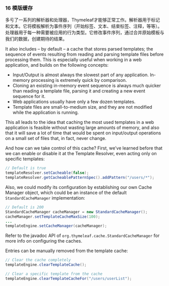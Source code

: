 ### 16 模版缓存

多亏了一系列的解析器和处理器，Thymeleaf才能够正常工作。解析器用于标记和文本。它将模板解析为事件序列（开始标签、文本、结束标签、注释，等等）。处理器用于每一种需要被应用的行为类型。它修改事件序列，通过合并原始模板与我们的数据，创建期待的结果。

It also includes – by default – a cache that stores parsed templates; the sequence of events resulting from reading and parsing template files before processing them. This is especially useful when working in a web application, and builds on the following concepts:

- Input/Output is almost always the slowest part of any application. In-memory processing is extremely quick by comparison.
- Cloning an existing in-memory event sequence is always much quicker than reading a template file, parsing it and creating a new event sequence for it.
- Web applications usually have only a few dozen templates.
- Template files are small-to-medium size, and they are not modified while the application is running.

This all leads to the idea that caching the most used templates in a web application is feasible without wasting large amounts of memory, and also that it will save a lot of time that would be spent on input/output operations on a small set of files that, in fact, never change.

And how can we take control of this cache? First, we’ve learned before that we can enable or disable it at the Template Resolver, even acting only on specific templates:
```java
// Default is true
templateResolver.setCacheable(false);
templateResolver.getCacheablePatternSpec().addPattern("/users/*");
```
Also, we could modify its configuration by establishing our own Cache Manager object, which could be an instance of the default `StandardCacheManager` implementation:
```java
// Default is 200
StandardCacheManager cacheManager = new StandardCacheManager();
cacheManager.setTemplateCacheMaxSize(100);
...
templateEngine.setCacheManager(cacheManager);
```
Refer to the javadoc API of `org.thymeleaf.cache.StandardCacheManager` for more info on configuring the caches.

Entries can be manually removed from the template cache:
```java
// Clear the cache completely
templateEngine.clearTemplateCache();

// Clear a specific template from the cache
templateEngine.clearTemplateCacheFor("/users/userList");
```
